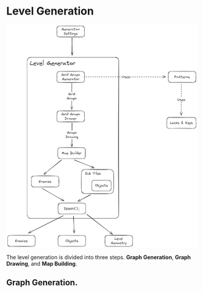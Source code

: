 # Level Generation

![](../../../img/game_generation_structure.png)

The level generation is divided into three steps. **Graph Generation**, **Graph Drawing**, and **Map Building**. 

## Graph Generation.